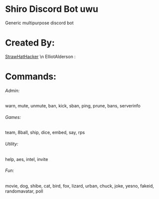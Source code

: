 # Shiro Discord Bot uwu
Generic multipurpose discord bot

# Created By:
[StrawHatHacker](https://github.com/StrawHatHacker) \n
ElliotAlderson :

# Commands:
###### Admin:
warn, mute, unmute, ban, kick, sban, ping, prune, bans, serverinfo
###### Games:
team, 8ball, ship, dice, embed, say, rps
###### Utility:
help, aes, intel, invite
###### Fun:
movie, dog, shibe, cat, bird, fox, lizard, urban, chuck, joke, yesno, fakeid, randomavatar, poll
